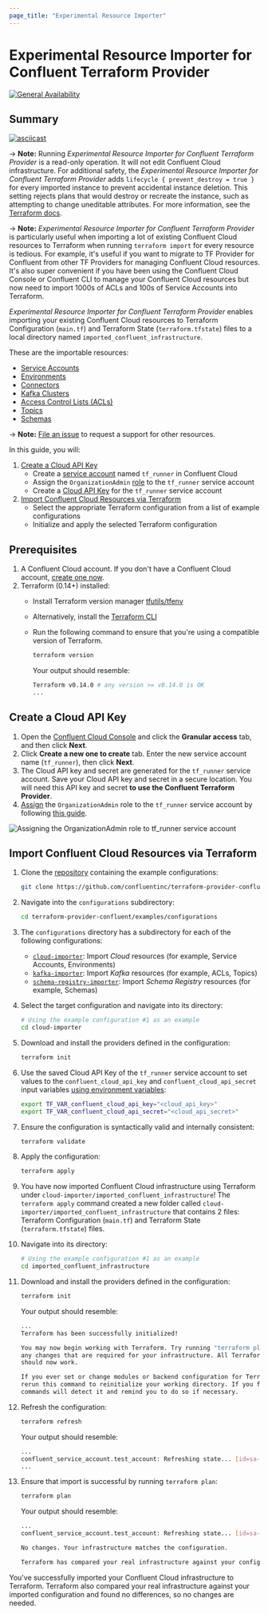 ```yaml
---
page_title: "Experimental Resource Importer"
---
```


# Experimental Resource Importer for Confluent Terraform Provider

[![General Availability](https://img.shields.io/badge/Lifecycle%20Stage-General%20Availability-%2345c6e8)](https://docs.confluent.io/cloud/current/api.html#section/Versioning/API-Lifecycle-Policy)

## Summary

[![asciicast](https://asciinema.org/a/574292.svg)](https://asciinema.org/a/574292)

-> **Note:** Running _Experimental Resource Importer for Confluent Terraform Provider_ is a read-only operation. It will not edit Confluent Cloud infrastructure.
For additional safety, the _Experimental Resource Importer for Confluent Terraform Provider_ adds `lifecycle { prevent_destroy = true }` for every imported instance to prevent accidental instance deletion. This setting rejects plans that would destroy or recreate the instance, such as attempting to change uneditable attributes. For more information, see the [Terraform docs](https://www.terraform.io/language/meta-arguments/lifecycle#prevent_destroy).

-> **Note:** _Experimental Resource Importer for Confluent Terraform Provider_ is particularly useful when importing a lot of existing Confluent Cloud resources to Terraform when running `terraform import` for every resource is tedious.
For example, it's useful if you want to migrate to TF Provider for Confluent from other TF Providers for managing Confluent Cloud resources.
It's also super convenient if you have been using the Confluent Cloud Console or Confluent CLI to manage your Confluent Cloud resources but now need to import 1000s of ACLs and 100s of Service Accounts into Terraform.

_Experimental Resource Importer for Confluent Terraform Provider_ enables importing your existing Confluent Cloud resources to Terraform Configuration (`main.tf`) and Terraform State (`terraform.tfstate`) files to a local directory named `imported_confluent_infrastructure`.

These are the importable resources:
   * [Service Accounts](https://registry.terraform.io/providers/confluentinc/confluent/latest/docs/resources/confluent_service_account)
   * [Environments](https://registry.terraform.io/providers/confluentinc/confluent/latest/docs/resources/confluent_environment)
   * [Connectors](https://registry.terraform.io/providers/confluentinc/confluent/latest/docs/resources/confluent_connector)
   * [Kafka Clusters](https://registry.terraform.io/providers/confluentinc/confluent/latest/docs/resources/confluent_kafka_cluster)
   * [Access Control Lists (ACLs)](https://registry.terraform.io/providers/confluentinc/confluent/latest/docs/resources/confluent_kafka_acl)
   * [Topics](https://registry.terraform.io/providers/confluentinc/confluent/latest/docs/resources/confluent_kafka_topic)
   * [Schemas](https://registry.terraform.io/providers/confluentinc/confluent/latest/docs/resources/confluent_schema)

-> **Note:** [File an issue](https://github.com/confluentinc/terraform-provider-confluent/issues) to request a support for other resources.

In this guide, you will:

1. [Create a Cloud API Key](#create-a-cloud-api-key)
   * Create a [service account](https://docs.confluent.io/cloud/current/access-management/identity/service-accounts.html) named `tf_runner` in Confluent Cloud
   * Assign the `OrganizationAdmin` [role](https://docs.confluent.io/cloud/current/access-management/access-control/cloud-rbac.html#organizationadmin) to the `tf_runner` service account
   * Create a [Cloud API Key](https://docs.confluent.io/cloud/current/access-management/authenticate/api-keys/api-keys.html#cloud-cloud-api-keys) for the `tf_runner` service account
2. [Import Confluent Cloud Resources via Terraform](#import-confluent-cloud-resources-via-terraform)
   * Select the appropriate Terraform configuration from a list of example configurations
   * Initialize and apply the selected Terraform configuration

## Prerequisites

1.  A Confluent Cloud account. If you don't have a Confluent Cloud account, [create one now](https://www.confluent.io/confluent-cloud/tryfree/). 
2.  Terraform (0.14+) installed:
    * Install Terraform version manager [tfutils/tfenv](https://github.com/tfutils/tfenv)
    * Alternatively, install the [Terraform CLI](https://learn.hashicorp.com/tutorials/terraform/install-cli#install-terraform)
    * Run the following command to ensure that you're using a compatible version of Terraform.

        ```bash
        terraform version
        ```
    
        Your output should resemble:
        ```bash
        Terraform v0.14.0 # any version >= v0.14.0 is OK
        ...
        ```

## Create a Cloud API Key

1. Open the [Confluent Cloud Console](https://confluent.cloud/settings/api-keys/create) and click the **Granular access** tab, and then click **Next**.
2. Click **Create a new one to create** tab. Enter the new service account name (`tf_runner`), then click **Next**.
3. The Cloud API key and secret are generated for the `tf_runner` service account. Save your Cloud API key and secret in a secure location. You will need this API key and secret **to use the Confluent Terraform Provider**.
4. [Assign](https://confluent.cloud/settings/org/assignments) the `OrganizationAdmin` role to the `tf_runner` service account by following [this guide](https://docs.confluent.io/cloud/current/access-management/access-control/cloud-rbac.html#add-a-role-binding-for-a-user-or-service-account).

![Assigning the OrganizationAdmin role to tf_runner service account](https://github.com/confluentinc/terraform-provider-confluent/raw/master/docs/images/OrganizationAdmin.png)

## Import Confluent Cloud Resources via Terraform

1. Clone the [repository](https://github.com/confluentinc/terraform-provider-confluent) containing the example configurations:

    ```bash
    git clone https://github.com/confluentinc/terraform-provider-confluent.git
    ```

2. Navigate into the `configurations` subdirectory:

    ```bash
    cd terraform-provider-confluent/examples/configurations
    ```

3. The `configurations` directory has a subdirectory for each of the following configurations:
    * [`cloud-importer`](https://github.com/confluentinc/terraform-provider-confluent/tree/master/examples/configurations/cloud-importer): Import _Cloud_ resources (for example, Service Accounts, Environments)
    * [`kafka-importer`](https://github.com/confluentinc/terraform-provider-confluent/tree/master/examples/configurations/kafka-importer): Import _Kafka_ resources (for example, ACLs, Topics)
    * [`schema-registry-importer`](https://github.com/confluentinc/terraform-provider-confluent/tree/master/examples/configurations/schema-registry-importer): Import _Schema Registry_ resources (for example, Schemas)

4. Select the target configuration and navigate into its directory:
    ```bash
    # Using the example configuration #1 as an example 
    cd cloud-importer
    ```

5. Download and install the providers defined in the configuration:
    ```bash
    terraform init
    ```

6. Use the saved Cloud API Key of the `tf_runner` service account to set values to the `confluent_cloud_api_key` and `confluent_cloud_api_secret` input variables [using environment variables](https://www.terraform.io/language/values/variables#environment-variables):
    ```bash
    export TF_VAR_confluent_cloud_api_key="<cloud_api_key>"
    export TF_VAR_confluent_cloud_api_secret="<cloud_api_secret>"
    ```

7. Ensure the configuration is syntactically valid and internally consistent:
    ```bash
    terraform validate
    ```
   
8. Apply the configuration:
    ```bash
    terraform apply
    ```

9. You have now imported Confluent Cloud infrastructure using Terraform under `cloud-importer/imported_confluent_infrastructure`! The `terraform apply` command created a new folder called `cloud-importer/imported_confluent_infrastructure` that contains 2 files: Terraform Configuration (`main.tf`) and Terraform State (`terraform.tfstate`) files.

10. Navigate into its directory:
    ```bash
    # Using the example configuration #1 as an example 
    cd imported_confluent_infrastructure
    ```

11. Download and install the providers defined in the configuration:
    ```bash
    terraform init
    ```
    Your output should resemble:
    ```bash
    ...
    Terraform has been successfully initialized!

    You may now begin working with Terraform. Try running "terraform plan" to see
    any changes that are required for your infrastructure. All Terraform commands
    should now work.
    
    If you ever set or change modules or backend configuration for Terraform,
    rerun this command to reinitialize your working directory. If you forget, other
    commands will detect it and remind you to do so if necessary.
    ```

12. Refresh the configuration:
    ```bash
    terraform refresh
    ```
    Your output should resemble:
    ```bash
    ...
    confluent_service_account.test_account: Refreshing state... [id=sa-oz5q19]
    ...
    ```

13. Ensure that import is successful by running `terraform plan`:
    ```bash
    terraform plan
    ```
    Your output should resemble:
    ```bash
    ...
    confluent_service_account.test_account: Refreshing state... [id=sa-oz5q19]

    No changes. Your infrastructure matches the configuration.

    Terraform has compared your real infrastructure against your configuration and found no differences, so no changes are needed.
    ```


You've successfully imported your Confluent Cloud infrastructure to Terraform. Terraform also compared your real infrastructure against your imported configuration and found no differences, so no changes are needed.
